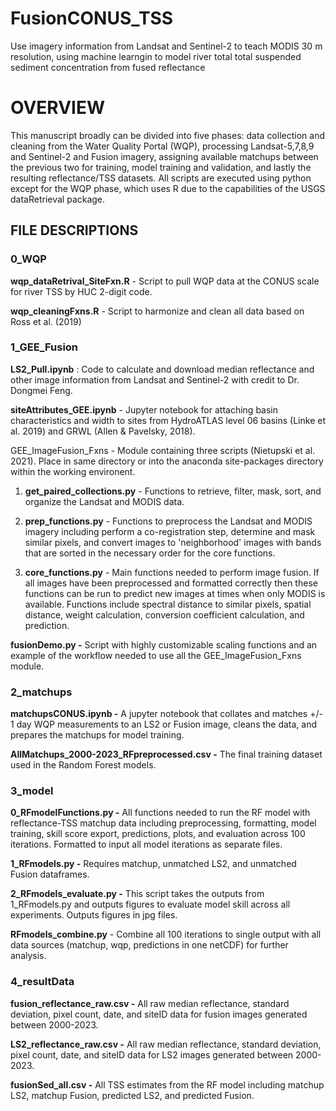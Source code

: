 # FusionCONUS_TSS
Use imagery information from Landsat and Sentinel-2 to teach MODIS 30 m resolution, using machine learngin to model river total total suspended sediment concentration from fused reflectance

# **OVERVIEW**

This manuscript broadly can be divided into five phases: data collection and cleaning from the Water Quality Portal (WQP), processing Landsat-5,7,8,9 and Sentinel-2 and Fusion imagery, assigning available matchups between the previous two for training, model training and validation, and lastly the resulting reflectance/TSS datasets. All scripts are executed using python except for the WQP phase, which uses R due to the capabilities of the USGS dataRetrieval package.

## **FILE DESCRIPTIONS**

### 0_WQP

**wqp_dataRetrival_SiteFxn.R** - Script to pull WQP data at the CONUS scale for river TSS by HUC 2-digit code.

**wqp_cleaningFxns.R** - Script to harmonize and clean all data based on Ross et al. (2019)

### 1_GEE_Fusion

**LS2_Pull.ipynb** : Code to calculate and download median reflectance and other image information from Landsat and Sentinel-2 with credit to Dr. Dongmei Feng.

**siteAttributes_GEE.ipynb** - Jupyter notebook for attaching basin characteristics and width to sites from HydroATLAS level 06 basins (Linke et al. 2019) and GRWL (Allen & Pavelsky, 2018).

GEE_ImageFusion_Fxns - Module containing three scripts (Nietupski et al. 2021). Place in same directory or into the anaconda site-packages directory within the working environent.

1.  **get_paired_collections.py** - Functions to retrieve, filter, mask, sort, and organize the Landsat and MODIS data.

2.  **prep_functions.py** - Functions to preprocess the Landsat and MODIS imagery including perform a co-registration step, determine and mask similar pixels, and convert images to 'neighborhood' images with bands that are sorted in the necessary order for the core functions.

3.  **core_functions.py** - Main functions needed to perform image fusion. If all images have been preprocessed and formatted correctly then these functions can be run to predict new images at times when only MODIS is available. Functions include spectral distance to similar pixels, spatial distance, weight calculation, conversion coefficient calculation, and prediction.

**fusionDemo.py -** Script with highly customizable scaling functions and an example of the workflow needed to use all the GEE_ImageFusion_Fxns module.

### 2_matchups

**matchupsCONUS.ipynb -** A jupyter notebook that collates and matches +/- 1 day WQP measurements to an LS2 or Fusion image, cleans the data, and prepares the matchups for model training.

**AllMatchups_2000-2023_RFpreprocessed.csv -** The final training dataset used in the Random Forest models.

### 3_model

**0_RFmodelFunctions.py -** All functions needed to run the RF model with reflectance-TSS matchup data including preprocessing, formatting, model training, skill score export, predictions, plots, and evaluation across 100 iterations. Formatted to input all model iterations as separate files.

**1_RFmodels.py -** Requires matchup, unmatched LS2, and unmatched Fusion dataframes.

**2_RFmodels_evaluate.py -** This script takes the outputs from 1_RFmodels.py and outputs figures to evaluate model skill across all experiments. Outputs figures in jpg files.

**RFmodels_combine.py** - Combine all 100 iterations to single output with all data sources (matchup, wqp, predictions in one netCDF) for further analysis.

### 4_resultData

**fusion_reflectance_raw.csv -** All raw median reflectance, standard deviation, pixel count, date, and siteID data for fusion images generated between 2000-2023.

**LS2_reflectance_raw.csv -** All raw median reflectance, standard deviation, pixel count, date, and siteID data for LS2 images generated between 2000-2023.

**fusionSed_all.csv -** All TSS estimates from the RF model including matchup LS2, matchup Fusion, predicted LS2, and predicted Fusion.
